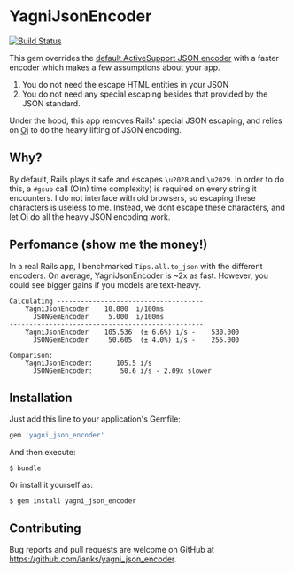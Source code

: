 # YagniJsonEncoder

[![Build Status](https://travis-ci.org/ianks/yagni_json_encoder.svg?branch=master)](https://travis-ci.org/ianks/yagni_json_encoder)

This gem overrides the [default ActiveSupport JSON
encoder](https://github.com/rails/rails/blob/master/activesupport/lib/active_support/json/encoding.rb)
with a faster encoder which makes a few assumptions about your app.

1. You do not need the escape HTML entities in your JSON
2. You do not need any special escaping besides that provided by the JSON
   standard.

Under the hood, this app removes Rails' special JSON escaping, and relies on
[Oj](https://github.com/ohler55/oj) to do the heavy lifting of JSON encoding.


## Why?

By default, Rails plays it safe and escapes `\u2028` and `\u2029`. In order to
do this, a `#gsub` call (O(n) time complexity) is required on every string it
encounters. I do not interface with old browsers, so escaping these characters
is useless to me. Instead, we dont escape these characters, and let Oj do all
the heavy JSON encoding work.


## Perfomance (show me the money!)

In a real Rails app, I benchmarked `Tips.all.to_json` with the different
encoders. On average, YagniJsonEncoder is ~2x as fast. However, you could
see bigger gains if you models are text-heavy.

```
Calculating -------------------------------------
    YagniJsonEncoder    10.000  i/100ms
      JSONGemEncoder     5.000  i/100ms
-------------------------------------------------
    YagniJsonEncoder    105.536  (± 6.6%) i/s -    530.000
      JSONGemEncoder     50.605  (± 4.0%) i/s -    255.000

Comparison:
    YagniJsonEncoder:      105.5 i/s
      JSONGemEncoder:       50.6 i/s - 2.09x slower
```


## Installation

Just add this line to your application's Gemfile:

```ruby
gem 'yagni_json_encoder'
```

And then execute:

    $ bundle

Or install it yourself as:

    $ gem install yagni_json_encoder


## Contributing

Bug reports and pull requests are welcome on GitHub at
https://github.com/ianks/yagni_json_encoder.
